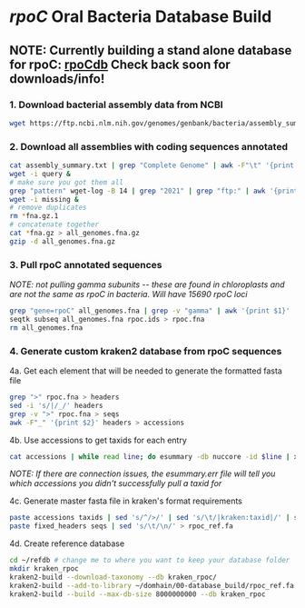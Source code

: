 # *rpoC* Oral Bacteria Database Build

## NOTE: Currently building a stand alone database for rpoC: [rpoCdb](https://github.com/rpoCdb/rpoCdatabase/tree/main) Check back soon for downloads/info!

### 1. Download bacterial assembly data from NCBI

```bash
wget https://ftp.ncbi.nlm.nih.gov/genomes/genbank/bacteria/assembly_summary.txt
```

### 2. Download all assemblies with coding sequences annotated

```bash
cat assembly_summary.txt | grep "Complete Genome" | awk -F"\t" '{print $20}' | sed 's/$/\/*cds_from_genomic.fna.gz/' > query
wget -i query &
# make sure you got them all
grep "pattern" wget-log -B 14 | grep "2021" | grep "ftp:" | awk '{print $3}' > missing
wget -i missing &
# remove duplicates
rm *fna.gz.1
# concatenate together
cat *fna.gz > all_genomes.fna.gz
gzip -d all_genomes.fna.gz
```

### 3. Pull rpoC annotated sequences

*NOTE: not pulling gamma subunits -- these are found in chloroplasts and are not the same as rpoC in bacteria. Will have 15690 rpoC loci*

```bash
grep "gene=rpoC" all_genomes.fna | grep -v "gamma" | awk '{print $1}' | sed 's/>//' > rpoc.ids
seqtk subseq all_genomes.fna rpoc.ids > rpoc.fna
rm all_genomes.fna
```

### 4. Generate custom kraken2 database from rpoC sequences

4a. Get each element that will be needed to generate the formatted fasta file

```bash
grep ">" rpoc.fna > headers
sed -i 's/|/_/' headers          
grep -v ">" rpoc.fna > seqs
awk -F"_" '{print $2}' headers > accessions
```

4b. Use accessions to get taxids for each entry 

```bash
cat accessions | while read line; do esummary -db nuccore -id $line | xtract -pattern DocumentSummary -element TaxId,Title; done > taxids 2>esummary.err
```

*NOTE: If there are connection issues, the esummary.err file will tell you which accessions you didn't successfully pull a taxid for*

4c. Generate master fasta file in kraken's format requirements

```bash
paste accessions taxids | sed 's/^/>/' | sed 's/\t/|kraken:taxid|/' | sed 's/\t/ /' > fixed_headers
paste fixed_headers seqs | sed 's/\t/\n/' > rpoc_ref.fa
```

4d. Create reference database

```bash
cd ~/refdb # change me to where you want to keep your database folder
mkdir kraken_rpoc
kraken2-build --download-taxonomy --db kraken_rpoc/
kraken2-build --add-to-library ~/domhain/00-database_build/rpoc_ref.fa --db kraken_rpoc
kraken2-build --build --max-db-size 8000000000 --db kraken_rpoc
```
